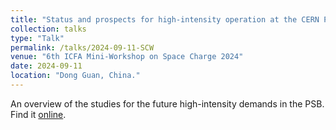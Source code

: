 ```yaml
---
title: "Status and prospects for high-intensity operation at the CERN PSB"
collection: talks
type: "Talk"
permalink: /talks/2024-09-11-SCW
venue: "6th ICFA Mini-Workshop on Space Charge 2024"
date: 2024-09-11
location: "Dong Guan, China."
---
```


An overview of the studies for the future high-intensity demands in the PSB. Find it [online](https://indico.ihep.ac.cn/event/21466/contributions/165081/).
